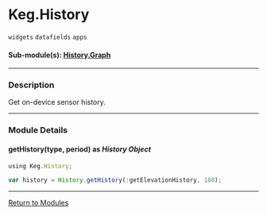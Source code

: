 # Keg.History

`widgets` `datafields` `apps`

#### Sub-module(s): [History.Graph](HISTORY.GRAPH.md)

***

### Description

Get on-device sensor history.

***

### Module Details

#### getHistory(type, period) as _History Object_

```js
using Keg.History;

var history = History.getHistory(:getElevationHistory, 180);
```

***

[Return to Modules](../MODULES.md)
